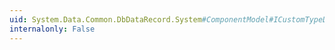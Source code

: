```yaml
---
uid: System.Data.Common.DbDataRecord.System#ComponentModel#ICustomTypeDescriptor#GetEvents(System.Attribute[])
internalonly: False
---
```

